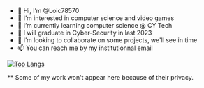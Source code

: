 - 👋 Hi, I’m @Loic78570
- 👀 I’m interested in computer science and video games
- 🌱 I’m currently learning computer science @ CY Tech
- 🔭 I will graduate in Cyber-Security in last 2023
- 💞️ I’m looking to collaborate on some projects, we'll see in time
- 📫 You can reach me by my institutionnal email

<!---[![Les Stats GitHub de Loic78570](https://github-readme-stats.vercel.app/api?username=Loic78570)](https://github.com/Loic78570/github-readme-stats)--->
[![Top Langs](https://github-readme-stats.vercel.app/api/top-langs/?username=anuraghazra&layout=compact)](https://github.com/anuraghazra/github-readme-stats)



<!---
Loic78570/Loic78570 is a ✨ special ✨ repository because its `README.md` (this file) appears on your GitHub profile.
You can click the Preview link to take a look at your changes.
--->


** Some of my work won't appear here because of their privacy.
